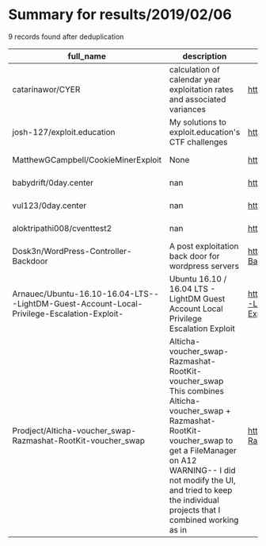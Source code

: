 
# Summary for results/2019/02/06
    
9 records found after deduplication

| full_name | description | html_url | matched_list | matched_count | pushed_at | size | stargazers_count | language | forks_count |
|--------------------------------------------------------------------------------------------|------------------------------------------------------------------------------------------------------------------------------------------------------------------------------------------------------------------------------------------------------------------|---------------------------------------------------------------------------------------------------------------|----------------|-----------------|---------------------------|--------|--------------------|------------|---------------|
| catarinawor/CYER | calculation of calendar year exploitation rates and associated variances | https://github.com/catarinawor/CYER | ['exploit'] | 1 | 2019-02-06 04:10:42+00:00 | 34 | 0 | R | 0 |
| josh-127/exploit.education | My solutions to exploit.education's CTF challenges | https://github.com/josh-127/exploit.education | ['exploit'] | 1 | 2019-02-06 04:47:42+00:00 | 6 | 0 | Shell | 0 |
| MatthewGCampbell/CookieMinerExploit | None | https://github.com/MatthewGCampbell/CookieMinerExploit | ['exploit'] | 1 | 2019-02-06 03:16:47+00:00 | 0 | 0 | | 0 |
| babydrift/0day.center | nan | https://github.com/babydrift/0day.center | ['0day'] | 1 | 2019-02-06 10:55:01+00:00 | 1 | 0 | HTML | 0 |
| vul123/0day.center | nan | https://github.com/vul123/0day.center | ['0day'] | 1 | 2019-02-06 09:31:45+00:00 | 1 | 0 | HTML | 0 |
| aloktripathi008/cventtest2 | nan | https://github.com/aloktripathi008/cventtest2 | ['cve-2'] | 1 | 2019-02-06 12:31:15+00:00 | 0 | 0 | nan | 0 |
| Dosk3n/WordPress-Controller-Backdoor | A post exploitation back door for wordpress servers | https://github.com/Dosk3n/WordPress-Controller-Backdoor | ['exploit'] | 1 | 2019-02-06 14:01:39+00:00 | 6 | 2 | Python | 0 |
| Arnauec/Ubuntu-16.10-16.04-LTS---LightDM-Guest-Account-Local-Privilege-Escalation-Exploit- | Ubuntu 16.10 / 16.04 LTS - LightDM Guest Account Local Privilege Escalation Exploit | https://github.com/Arnauec/Ubuntu-16.10-16.04-LTS---LightDM-Guest-Account-Local-Privilege-Escalation-Exploit- | ['exploit'] | 1 | 2019-02-06 23:01:38+00:00 | 4 | 0 | C | 0 |
| Prodject/Alticha-voucher_swap-Razmashat-RootKit-voucher_swap | Alticha-voucher_swap-Razmashat-RootKit-voucher_swap This combines Alticha-voucher_swap + Razmashat-RootKit-voucher_swap to get a FileManager on A12 WARNING-- I did not modify the UI, and tried to keep the individual projects that I combined working as in | https://github.com/Prodject/Alticha-voucher_swap-Razmashat-RootKit-voucher_swap | ['exploit'] | 1 | 2019-02-06 11:59:45+00:00 | 403 | 0 | | 0 |
